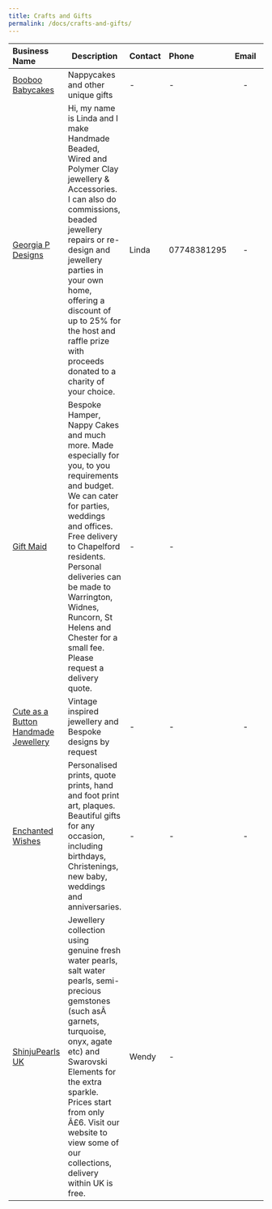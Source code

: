 ```yaml
---
title: Crafts and Gifts
permalink: /docs/crafts-and-gifts/
---
```


| Business Name | Description        | Contact         | Phone  | Email           | Social Link   |
| :------------- |------------------| :--------------- | :----- | :--------------:| :-----------: |
|[Booboo Babycakes](http://www.wix.com/booboobabycakes/com)|Nappycakes and other unique gifts|-|-|-|-|
|[Georgia P Designs](http://www.facebook.com/georgiapdesigns)|Hi, my name is Linda and I make Handmade Beaded, Wired and Polymer Clay jewellery & Accessories. I can also do commissions, beaded jewellery repairs or re-design and jewellery parties in your own home, offering a discount of up to 25% for the host and raffle prize with proceeds donated to a charity of your choice.|Linda|07748381295|-|[<i class="fa fa-facebook"/>](http://www.facebook.com/georgiapdesigns)|
|[Gift Maid](https://www.facebook.com/pages/Gift-Maid-Bespoke-Hampers-Nappy-Cakes-More/417666888290066?ref=ts&amp;fref=ts)|Bespoke Hamper, Nappy Cakes and much more. Made especially for you, to you requirements and budget. We can cater for parties, weddings and offices. Free delivery to Chapelford residents. Personal deliveries can be made to Warrington, Widnes, Runcorn, St Helens and Chester for a small fee. Please request a delivery quote.|-|-|[<i class="fa fa-envelope"/>](mailto:kpayne693@hotmail.com)|[<i class="fa fa-facebook"/>](https://www.facebook.com/pages/Gift-Maid-Bespoke-Hampers-Nappy-Cakes-More/417666888290066?ref=ts&amp;fref=ts)|
|[Cute as a Button Handmade Jewellery](http://www.facebook.com/cuteasabuttonjewelleryco)|Vintage inspired jewellery and Bespoke designs by request|-|-|-|[<i class="fa fa-facebook"/>](http://www.facebook.com/cuteasabuttonjewelleryco)|
|[Enchanted Wishes](http://www.enchanted-wishes.co.uk)|Personalised prints, quote prints, hand and foot print art, plaques. Beautiful gifts for any occasion, including birthdays, Christenings, new baby, weddings and anniversaries.|-|-|-|-|
|[ShinjuPearls UK](http://www.shinjupearls.co.uk)|Jewellery collection using genuine fresh water pearls, salt water pearls, semi-precious gemstones (such asÂ  garnets, turquoise, onyx, agate etc) and Swarovski Elements for the extra sparkle. Prices start from only Â£6. Visit our website to view some of our collections, delivery within UK is free.|Wendy|-|[<i class="fa fa-envelope"/>](mailto:wendy@shinjupearls.com)|-|
